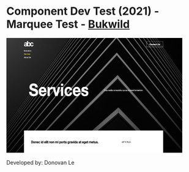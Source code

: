 <h1>Component Dev Test (2021) - Marquee Test - <a href="https://www.bukwild.com/">Bukwild</a></h1>

<img width="460" height="300" src="readmeAssets/loadingPage.png"/>

<span>Developed by: Donovan Le</span>
